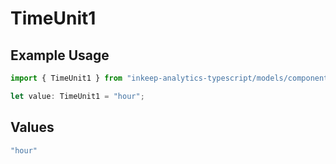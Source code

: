 # TimeUnit1

## Example Usage

```typescript
import { TimeUnit1 } from "inkeep-analytics-typescript/models/components";

let value: TimeUnit1 = "hour";
```

## Values

```typescript
"hour"
```